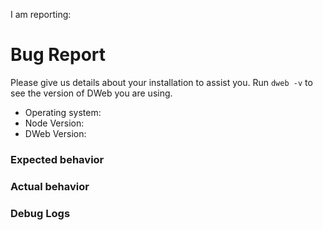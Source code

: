 
<!--
Thanks for opening an issue! Please help us address your bug:

- The issue tracker is only for bugs and feature requests.
- Before reporting a bug, please make sure your version of DWeb updated to the latest release.
- If you have a question or need general advice, ask us in our Chat: http://chat.datproject.org (#vault on IRC, freenode)
-->

I am reporting:

<!--- please select one and place above 
- a bug or unexpected behavior
- general feedback
- feature request

DO NOT REPORT SECURITY ISSUES HERE
see security issue note below 
-->

<!--
**Security Issue:** 

Are you reporting a security issue that would impact general users? Please email us at security@datproject.org to report.
-->

# Bug Report

Please give us details about your installation to assist you. Run `dweb -v` to see the version of DWeb you are using.

* Operating system:
* Node Version:
* DWeb Version:

### Expected behavior

<!-- What do you think should happen? -->

### Actual behavior

<!-- What actually happens? -->

### Debug Logs

<!-- If it is easy to reproduce your bug, please run with the debug output so we can see what is going on. Type `DEBUG=dweb* <your-command>` to print debug logs. -->

```
```
